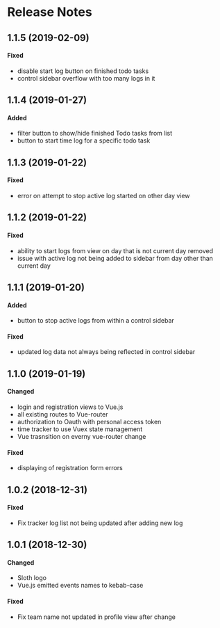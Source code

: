 # Release Notes

## 1.1.5 (2019-02-09)

#### Fixed

- disable start log button on finished todo tasks
- control sidebar overflow with too many logs in it

## 1.1.4 (2019-01-27)

#### Added

- filter button to show/hide finished Todo tasks from list
- button to start time log for a specific todo task

## 1.1.3 (2019-01-22)

#### Fixed

- error on attempt to stop active log started on other day view

## 1.1.2 (2019-01-22)

#### Fixed

- ability to start logs from view on day that is not current day removed
- issue with active log not being added to sidebar from day other than current day

## 1.1.1 (2019-01-20)

#### Added

- button to stop active logs from within a control sidebar

#### Fixed

- updated log data not always being reflected in control sidebar

## 1.1.0 (2019-01-19)

#### Changed

- login and registration views to Vue.js
- all existing routes to Vue-router
- authorization to Oauth with personal access token
- time tracker to use Vuex state management
- Vue trasnsition on everny vue-router change

#### Fixed

- displaying of registration form errors

## 1.0.2 (2018-12-31)

#### Fixed

- Fix tracker log list not being updated after adding new log

## 1.0.1 (2018-12-30)

#### Changed

- Sloth logo
- Vue.js emitted events names to kebab-case

#### Fixed 

- Fix team name not updated in profile view after change